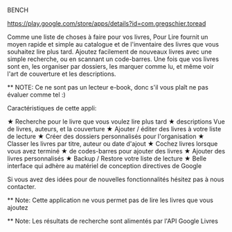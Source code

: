 BENCH

https://play.google.com/store/apps/details?id=com.gregschier.toread 

Comme une liste de choses à faire pour vos livres, Pour Lire fournit un moyen rapide et simple au catalogue et de l'inventaire des livres que vous souhaitez lire plus tard. Ajoutez facilement de nouveaux livres avec une simple recherche, ou en scannant un code-barres. Une fois que vos livres sont en, les organiser par dossiers, les marquer comme lu, et même voir l'art de couverture et les descriptions.

** NOTE: Ce ne sont pas un lecteur e-book, donc s'il vous plaît ne pas évaluer comme tel :)

Caractéristiques de cette appli:

★ Recherche pour le livre que vous voulez lire plus tard
★ descriptions Vue de livres, auteurs, et la couverture
★ Ajouter / éditer des livres à votre liste de lecture
★ Créer des dossiers personnalisés pour l'organisation
★ Classer les livres par titre, auteur ou date d'ajout
★ Cochez livres lorsque vous avez terminé
★ de codes-barres pour ajouter des livres
★ Ajouter des livres personnalisés
★ Backup / Restore votre liste de lecture
★ Belle interface qui adhère au matériel de conception directives de Google

Si vous avez des idées pour de nouvelles fonctionnalités hésitez pas à nous contacter.

** Note: Cette application ne vous permet pas de lire les livres que vous ajoutez

** Note: Les résultats de recherche sont alimentés par l'API Google Livres
